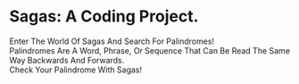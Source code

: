 # Sagas: A Coding Project. 
Enter The World Of Sagas And Search For Palindromes! 
<br>Palindromes Are A Word, Phrase, Or Sequence That Can Be Read The Same Way Backwards And Forwards. 
<br>Check Your Palindrome With Sagas!
